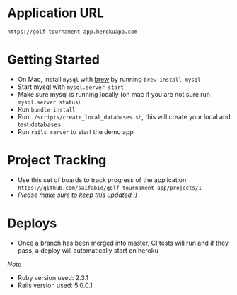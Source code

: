 # Application URL
`https://golf-tournament-app.herokuapp.com`

# Getting Started

- On Mac, install `mysql` with [brew](http://brew.sh/) by running `brew install mysql`
- Start mysql with `mysql.server start`
- Make sure mysql is running locally (on mac if you are not sure run `mysql.server status`)
- Run `bundle install`
- Run `./scripts/create_local_databases.sh`, this will create your local and test databases
- Run `rails server` to start the demo app

# Project Tracking
- Use this set of boards to track progress of the application `https://github.com/saifabid/golf_tournament_app/projects/1`
- _Please make sure to keep this updated :)_

# Deploys
- Once a branch has been merged into master, CI tests will run and if they pass, a deploy will automatically start on heroku

*Note*
- Ruby version used: 2.3.1
- Rails version used: 5.0.0.1



